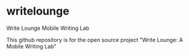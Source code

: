 writelounge
===========

Write Lounge Mobile Writing Lab

This github repository is for the open source project "Write Lounge: A Mobile Writing Lab"
